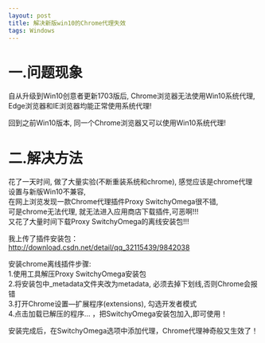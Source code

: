 ```yaml
---
layout: post
title: 解决新版win10的Chrome代理失效
tags: Windows
---
```

# 一.问题现象

自从升级到Win10创意者更新1703版后, Chrome浏览器无法使用Win10系统代理,     
Edge浏览器和IE浏览器均能正常使用系统代理!      

回到之前Win10版本, 同一个Chrome浏览器又可以使用Win10系统代理!      

# 二.解决方法

花了一天时间, 做了大量实验(不断重装系统和chrome), 感觉应该是chrome代理设置与新版Win10不兼容,    
在网上浏览发现一款Chrome代理插件Proxy SwitchyOmega很不错,    
可是chrome无法代理, 就无法进入应用商店下载插件,可恶啊!!!     
又花了大量时间下载Proxy SwitchyOmega的离线安装包!!!    

我上传了插件安装包：http://download.csdn.net/detail/qq_32115439/9842038     

安装chrome离线插件步骤:    
	1.使用工具解压Proxy SwitchyOmega安装包    
	2.将安装包中_metadata文件夹改为metadata, 必须去掉下划线,否则Chrome会报错    
	3.打开Chrome设置—扩展程序(extensions), 勾选开发者模式    
	4.点击加载已解压的程序... ，把SwitchyOmega安装包加入,即可使用！    
	
安装完成后，在SwitchyOmega选项中添加代理，Chrome代理神奇般又生效了！
